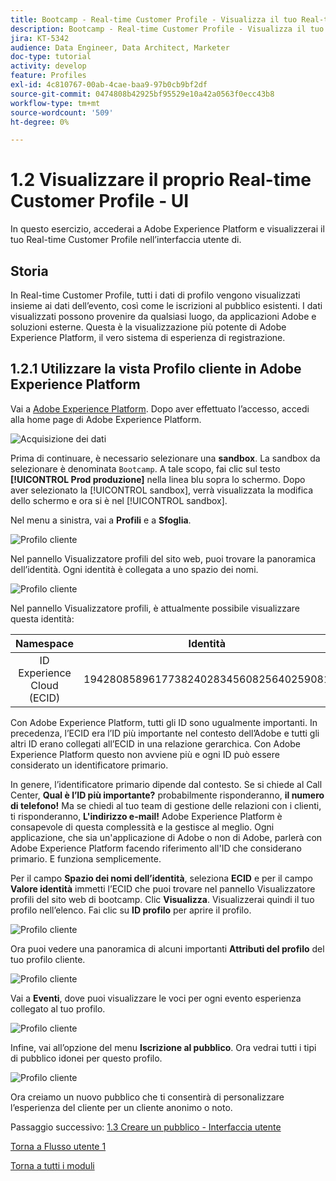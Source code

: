 ```yaml
---
title: Bootcamp - Real-time Customer Profile - Visualizza il tuo Real-time Customer Profile - Interfaccia utente
description: Bootcamp - Real-time Customer Profile - Visualizza il tuo Real-time Customer Profile - Interfaccia utente
jira: KT-5342
audience: Data Engineer, Data Architect, Marketer
doc-type: tutorial
activity: develop
feature: Profiles
exl-id: 4c810767-00ab-4cae-baa9-97b0cb9bf2df
source-git-commit: 0474808b42925bf95529e10a42a0563f0ecc43b8
workflow-type: tm+mt
source-wordcount: '509'
ht-degree: 0%

---
```


# 1.2 Visualizzare il proprio Real-time Customer Profile - UI

In questo esercizio, accederai a Adobe Experience Platform e visualizzerai il tuo Real-time Customer Profile nell’interfaccia utente di.

## Storia

In Real-time Customer Profile, tutti i dati di profilo vengono visualizzati insieme ai dati dell’evento, così come le iscrizioni al pubblico esistenti. I dati visualizzati possono provenire da qualsiasi luogo, da applicazioni Adobe e soluzioni esterne. Questa è la visualizzazione più potente di Adobe Experience Platform, il vero sistema di esperienza di registrazione.

## 1.2.1 Utilizzare la vista Profilo cliente in Adobe Experience Platform

Vai a [Adobe Experience Platform](https://experience.adobe.com/platform). Dopo aver effettuato l’accesso, accedi alla home page di Adobe Experience Platform.

![Acquisizione dei dati](./images/home.png)

Prima di continuare, è necessario selezionare una **sandbox**. La sandbox da selezionare è denominata ``Bootcamp``. A tale scopo, fai clic sul testo **[!UICONTROL Prod produzione]** nella linea blu sopra lo schermo. Dopo aver selezionato la [!UICONTROL sandbox], verrà visualizzata la modifica dello schermo e ora si è nel [!UICONTROL sandbox].



Nel menu a sinistra, vai a **Profili** e a **Sfoglia**.

![Profilo cliente](./images/homemenu.png)

Nel pannello Visualizzatore profili del sito web, puoi trovare la panoramica dell’identità. Ogni identità è collegata a uno spazio dei nomi.

![Profilo cliente](./images/identities.png)


Nel pannello Visualizzatore profili, è attualmente possibile visualizzare questa identità:

| Namespace | Identità |
|:-------------:| :---------------:|
| ID Experience Cloud (ECID) | 19428085896177382402834560825640259081 |

Con Adobe Experience Platform, tutti gli ID sono ugualmente importanti. In precedenza, l’ECID era l’ID più importante nel contesto dell’Adobe e tutti gli altri ID erano collegati all’ECID in una relazione gerarchica. Con Adobe Experience Platform questo non avviene più e ogni ID può essere considerato un identificatore primario.

In genere, l’identificatore primario dipende dal contesto. Se si chiede al Call Center, **Qual è l’ID più importante?** probabilmente risponderanno, **il numero di telefono!** Ma se chiedi al tuo team di gestione delle relazioni con i clienti, ti risponderanno, **L&#39;indirizzo e-mail!**  Adobe Experience Platform è consapevole di questa complessità e la gestisce al meglio. Ogni applicazione, che sia un&#39;applicazione di Adobe o non di Adobe, parlerà con Adobe Experience Platform facendo riferimento all&#39;ID che considerano primario. E funziona semplicemente.

Per il campo **Spazio dei nomi dell’identità**, seleziona **ECID** e per il campo **Valore identità** immetti l’ECID che puoi trovare nel pannello Visualizzatore profili del sito web di bootcamp. Clic **Visualizza**. Visualizzerai quindi il tuo profilo nell’elenco. Fai clic su **ID profilo** per aprire il profilo.

![Profilo cliente](./images/popupecid.png)

Ora puoi vedere una panoramica di alcuni importanti **Attributi del profilo** del tuo profilo cliente.

![Profilo cliente](./images/profile.png)

Vai a **Eventi**, dove puoi visualizzare le voci per ogni evento esperienza collegato al tuo profilo.

![Profilo cliente](./images/profileee.png)

Infine, vai all’opzione del menu **Iscrizione al pubblico**. Ora vedrai tutti i tipi di pubblico idonei per questo profilo.

![Profilo cliente](./images/profileseg.png)

Ora creiamo un nuovo pubblico che ti consentirà di personalizzare l’esperienza del cliente per un cliente anonimo o noto.

Passaggio successivo: [1.3 Creare un pubblico - Interfaccia utente](./ex3.md)

[Torna a Flusso utente 1](./uc1.md)

[Torna a tutti i moduli](../../overview.md)
